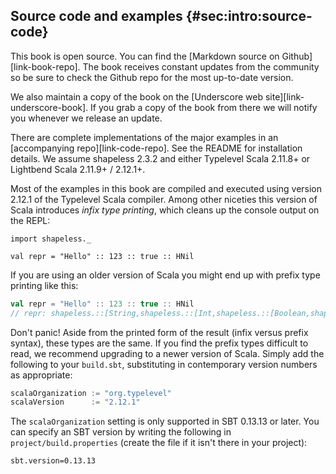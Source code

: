 ## Source code and examples {#sec:intro:source-code}

This book is open source.
You can find the [Markdown source on Github][link-book-repo].
The book receives constant updates from the community
so be sure to check the Github repo
for the most up-to-date version.

We also maintain a copy of the book
on the [Underscore web site][link-underscore-book].
If you grab a copy of the book from there
we will notify you whenever we release an update.

There are complete implementations of
the major examples in an [accompanying repo][link-code-repo].
See the README for installation details.
We assume shapeless 2.3.2 and either
Typelevel Scala 2.11.8+ or
Lightbend Scala 2.11.9+ / 2.12.1+.

Most of the examples in this book
are compiled and executed using
version 2.12.1 of the Typelevel Scala compiler.
Among other niceties
this version of Scala introduces *infix type printing*,
which cleans up the console output on the REPL:

```tut:book:invisible
import shapeless._
```

```tut:book
val repr = "Hello" :: 123 :: true :: HNil
```

If you are using an older version of Scala
you might end up with prefix type printing like this:

```scala
val repr = "Hello" :: 123 :: true :: HNil
// repr: shapeless.::[String,shapeless.::[Int,shapeless.::[Boolean,shapeless.HNil]]] = "Hello" :: 123 :: true :: HNil
```

Don't panic!
Aside from the printed form of the result
(infix versus prefix syntax),
these types are the same.
If you find the prefix types difficult to read,
we recommend upgrading to a newer version of Scala.
Simply add the following to your `build.sbt`,
substituting in contemporary version numbers as appropriate:

```scala
scalaOrganization := "org.typelevel"
scalaVersion      := "2.12.1"
```

The `scalaOrganization` setting
is only supported in SBT 0.13.13 or later.
You can specify an SBT version
by writing the following in `project/build.properties`
(create the file if it isn't there in your project):

```
sbt.version=0.13.13
```
